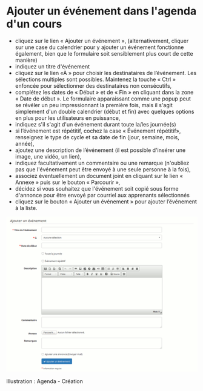 # Ajouter un événement dans l'agenda d'un cours

* cliquez sur le lien « Ajouter un événement », \(alternativement, cliquer sur une case du calendrier pour y ajouter un événement fonctionne également, bien que le formulaire soit sensiblement plus court de cette manière\)
* indiquez un titre d'événement
* cliquez sur le lien «À » pour choisir les destinataires de l’événement. Les sélections multiples sont possibles. Maintenez la touche « Ctrl » enfoncée pour sélectionner des destinataires non consécutifs,
* complétez les dates de « Début » et de « Fin » en cliquant dans la zone « Date de début ». Le formulaire apparaissant comme une popup peut se révéler un peu impressionnant la première fois, mais il s'agit simplement d'un double calendrier \(début et fin\) avec quelques options en plus pour les utilisateurs en puissance,
* indiquez s'il s'agit d'un événement durant toute la/les journée\(s\)
* si l’événement est répétitif, cochez la case « Événement répétitif», renseignez le type de cycle et sa date de fin \(jour, semaine, mois, année\),
* ajoutez une description de l’événement \(il est possible d'insérer une image, une vidéo, un lien\),
* indiquez facultativement un commentaire ou une remarque \(n'oubliez pas que l'événement peut être envoyé à une seule personne à la fois\),
* associez éventuellement un document joint en cliquant sur le lien « Annexe » puis sur le bouton « Parcourir »,
* décidez si vous souhaitez que l'événement soit copié sous forme d'annonce pour être envoyé par courriel aux apprenants sélectionnés
* cliquez sur le bouton « Ajouter un événement » pour ajouter l’événement à la liste.

![](../../.gitbook/assets/image230%20%281%29.png)

Illustration : Agenda - Création

